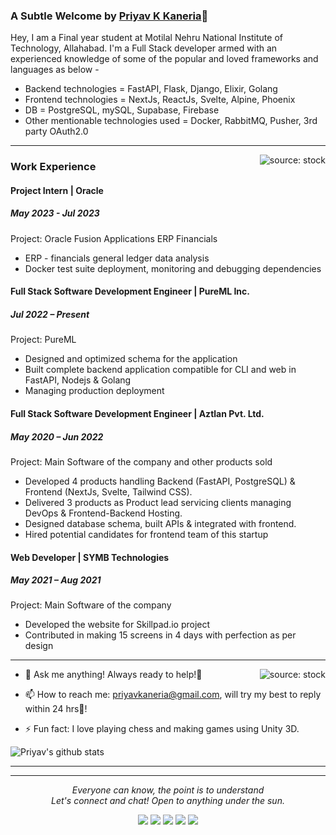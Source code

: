 ### A Subtle Welcome by [Priyav K Kaneria](https://priyavkaneria-resume.netlify.app)👋

Hey, I am a Final year student at Motilal Nehru National Institute of Technology, Allahabad. I'm a Full Stack developer armed with an experienced knowledge of some of the popular and loved frameworks and languages as below -
- Backend technologies = FastAPI, Flask, Django, Elixir, Golang
- Frontend technologies = NextJs, ReactJs, Svelte, Alpine, Phoenix
- DB = PostgreSQL, mySQL, Supabase, Firebase
- Other mentionable technologies used = Docker, RabbitMQ, Pusher, 3rd party OAuth2.0
*******

<a href="https://i.ibb.co/1fD8JDJ/monkey-working.gif"><img align="right" src="https://i.ibb.co/1fD8JDJ/monkey-working.gif" title="source: stock" /></a>
### Work Experience

#### Project Intern | Oracle
##### May 2023 - Jul 2023
Project: Oracle Fusion Applications ERP Financials
- ERP - financials general ledger data analysis
- Docker test suite deployment, monitoring and debugging dependencies

#### Full Stack Software Development Engineer | PureML Inc.
##### Jul 2022 – Present
Project: PureML
- Designed and optimized schema for the application
- Built complete backend application compatible for CLI and web in FastAPI, Nodejs & Golang
- Managing production deployment

#### Full Stack Software Development Engineer | Aztlan Pvt. Ltd.
##### May 2020 – Jun 2022
Project: Main Software of the company and other products sold
- Developed 4 products handling Backend (FastAPI, PostgreSQL) & Frontend (NextJs, Svelte, Tailwind CSS).
- Delivered 3 products as Product lead servicing clients managing DevOps & Frontend-Backend Hosting.
- Designed database schema, built APIs & integrated with frontend.
- Hired potential candidates for frontend team of this startup

#### Web Developer | SYMB Technologies
##### May 2021 – Aug 2021
Project: Main Software of the company
- Developed the website for Skillpad.io project
- Contributed in making 15 screens in 4 days with perfection as per design

<!-- Please don't remove this: Grab your social icons from https://github.com/carlsednaoui/gitsocial -->

<!--
**priyavkaneria/priyavkaneria** is a ✨ _special_ ✨ repository because its `README.md` (this file) appears on your GitHub profile.
-->
*******
<a href="https://i.ibb.co/0snKvYj/cool-computer.gif"><img align="right" src="https://i.ibb.co/0snKvYj/cool-computer.gif" title="source: stock" /></a>
- 💬 Ask me anything!
     Always ready to help!🤩

- 📫 How to reach me: 
priyavkaneria@gmail.com, will try my best to reply within 24 hrs🏁!


- ⚡ Fun fact: I love playing chess and making games using Unity 3D.


![Priyav's github stats](https://github-readme-stats.vercel.app/api?username=priyavkaneria&show_icons=true&hide_border=true&icon_color=5CFF33&theme=nord)
******
<!-- **Views:**<br>
![Visitor Count](https://profile-counter.glitch.me/priyavkaneria/count.svg) -->

<hr>
<p align="center">
  <i>Everyone can know, the point is to understand</i>
     <br/>
  <i>Let's connect and chat! Open to anything under the sun.</i>

  <p align="center">
     <a target="_blank" href="https://priyavkaneria-resume.netlify.app/"><img src="https://img.shields.io/badge/-WEB-FF4088?style=for-the-badge&logo=Hugo&logoColor=white"></img></a>	
     <a target="_blank" href="https://www.linkedin.com/in/PriyavKaneria"><img src="https://img.shields.io/badge/-LinkedIn-0077B5?style=for-the-badge&logo=Linkedin&logoColor=white"></img></a>
     <a target="_blank" href="mailto:priyavkaneria@gmail.com"><img src="https://img.shields.io/badge/-Gmail-D14836?style=for-the-badge&logo=Gmail&logoColor=white"></img></a>
     <a target="_blank" href="https://medium.com/@priyavkaneria"><img src="https://img.shields.io/badge/-Medium-12100E?style=for-the-badge&logo=Medium&logoColor=white"></img></a>
     <a target="_blank" href="https://twitter.com/priyav_kaneria"><img src="https://img.shields.io/badge/-Twitter-1DA1F2?style=for-the-badge&logo=Twitter&logoColor=white"></img></a>

  </p>
</p>
